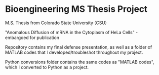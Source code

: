 # Bioengineering MS Thesis Project
M.S. Thesis from Colorado State University (CSU)  

"Anomalous Diffusion of mRNA in the Cytoplasm of HeLa Cells" - embargoed for publication    

Repository contains my final defense presentation, as well as a folder of MATLAB codes that I developed/troubleshot throughout my project.  

Python conversions folder contains the same codes as "MATLAB codes", which I converted to Python as a project.
